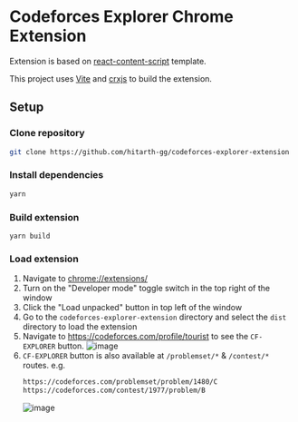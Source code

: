 # Codeforces Explorer Chrome Extension

Extension is based on [react-content-script](https://github.com/yosevu/react-content-script) template.

This project uses [Vite](https://vitejs.dev/) and [crxjs](https://crxjs.dev/vite-plugin) to build the extension.

## Setup

### Clone repository
```sh
git clone https://github.com/hitarth-gg/codeforces-explorer-extension
```

### Install dependencies

```sh
yarn
```

### Build extension

```
yarn build
```

### Load extension

1. Navigate to [chrome://extensions/](chrome://extensions/)
1. Turn on the "Developer mode" toggle switch in the top right of the window
1. Click the "Load unpacked" button in top left of the window
1. Go to the `codeforces-explorer-extension` directory and select the `dist` directory to load the extension
1. Navigate to https://codeforces.com/profile/tourist to see the `CF-EXPLORER` button.
    ![image](https://github.com/hitarth-gg/codeforces-explorer-extension/assets/132205558/152064d6-0c6f-4a27-b9d6-6964ef89d991)
1. `CF-EXPLORER` button is also available at `/problemset/*` & `/contest/*` routes.
e.g.
    ```sh
    https://codeforces.com/problemset/problem/1480/C
    https://codeforces.com/contest/1977/problem/B
    ```
    ![image](https://github.com/hitarth-gg/codeforces-explorer-extension/assets/132205558/4aa7bdf3-5253-46ad-bd17-01cbd63750f1)



